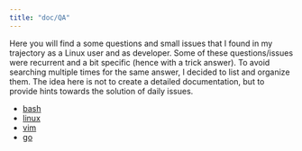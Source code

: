 ```yaml
---
title: "doc/QA"
---
```


Here you will find a some questions and small issues that I found in my trajectory as a Linux user and as
developer. Some of these questions/issues were recurrent and a bit specific (hence with a trick answer). To
avoid searching multiple times for the same answer, I decided to list and organize them. The idea here is not
to create a detailed documentation, but to provide hints towards the solution of daily issues.

* [bash](bash/index)
* [linux](linux/index)
* [vim](vim/index)
* [go](go/index)


